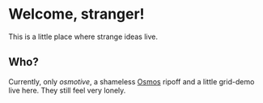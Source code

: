 # Welcome, stranger!

This is a little place where strange ideas live.

## Who?

Currently, only *osmotive*, a shameless [Osmos](http://www.hemispheregames.com/osmos/)
ripoff and a little grid-demo live here. They still feel very lonely.
